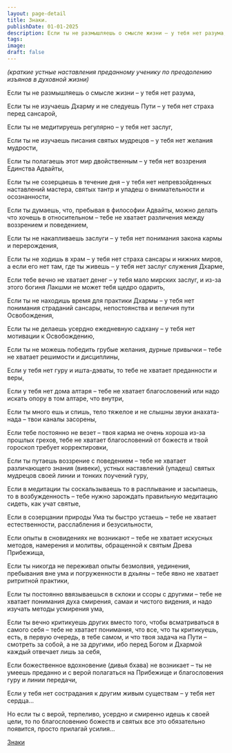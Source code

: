 ```yaml
---
layout: page-detail
title: Знаки.
publishDate: 01-01-2025
description: Если ты не размышляешь о смысле жизни – у тебя нет разума, Если ты не изучаешь Дхарму и не следуешь Пути – у тебя нет страха перед сансарой...
tags:
image:
draft: false
---
```

_(краткие устные наставления преданному ученику по преодолению изъянов в духовной жизни)_ 

 Если ты не размышляешь о смысле жизни – у тебя нет разума,

 Если ты не изучаешь Дхарму и не следуешь Пути – у тебя нет страха перед сансарой,

 Если ты не медитируешь регулярно – у тебя нет заслуг,

 Если ты не изучаешь писания святых мудрецов – у тебя нет желания мудрости,

 Если ты полагаешь этот мир двойственным – у тебя нет воззрения Единства Адвайты,

 Если ты не созерцаешь в течение дня – у тебя нет непревзойденных наставлений мастера, святых тантр и упадеш о внимательности и осознанности,

 Если ты думаешь, что, пребывая в философии Адвайты, можно делать что хочешь в относительном – тебе не хватает различения между воззрением и поведением,

 Если ты не накапливаешь заслуги – у тебя нет понимания закона кармы и перерождения,

 Если ты не ходишь в храм – у тебя нет страха сансары и нижних миров, а если его нет там, где ты живешь – у тебя нет заслуг служения Дхарме,

 Если тебе вечно не хватает денег – у тебя мало мирских заслуг, и из-за этого богиня Лакшми не может тебя щедро одарить,

 Если ты не находишь время для практики Дхармы – у тебя нет понимания страданий сансары, непостоянства и величия пути Освобождения,

 Если ты не делаешь усердно ежедневную садхану – у тебя нет мотивации к Освобождению,

 Если ты не можешь победить грубые желания, дурные привычки – тебе не хватает решимости и дисциплины,

 Если у тебя нет гуру и ишта-дэваты, то тебе не хватает преданности и веры,

 Если у тебя нет дома алтаря – тебе не хватает благословений или надо искать опору в том алтаре, что внутри,

 Если ты много ешь и спишь, тело тяжелое и не слышны звуки анахата-нада – твои каналы засорены,

 Если тебе постоянно не везет – твоя карма не очень хороша из-за прошлых грехов, тебе не хватает благословений от божеств и твой гороскоп требует корректировки,

 Если ты путаешь воззрение с поведением – тебе не хватает различающего знания (вивеки), устных наставлений (упадеш) святых мудрецов своей линии и тонких поучений гуру,

 Если в медитации ты соскальзываешь то в расплывание и засыпаешь, то в возбужденность – тебе нужно зарождать правильную медитацию сидеть, как учат святые,

 Если в созерцании природы Ума ты быстро устаешь – тебе не хватает естественности, расслабления и безусильности,

 Если опыты в сновидениях не возникают – тебе не хватает искусных методов, намерения и молитвы, обращенной к святым Древа Прибежища,

 Если ты никогда не переживал опыты безмолвия, уединения, пребывания вне ума и погруженности в дхьяны – тебе явно не хватает ритритной практики,

 Если ты постоянно ввязываешься в склоки и ссоры с другими – тебе не хватает понимания духа смирения, самаи и чистого видения, и надо изучать методы усмирения ума,

 Если ты вечно критикуешь других вместо того, чтобы всматриваться в самого себя – тебе не хватает понимания, что все, что ты критикуешь, есть, в первую очередь, в тебе самом, и что твоя задача на Пути – смотреть за собой, а не за другими, ибо перед Богом и Дхармой каждый отвечает лишь за себя,

 Если божественное вдохновение (дивья бхава) не возникает – ты не умеешь преданно и с верой полагаться на Прибежище и благословения гуру и линии передачи,

 Если у тебя нет сострадания к другим живым существам – у тебя нет сердца...

 Но если ты с верой, терпеливо, усердно и смиренно идешь к своей цели, то по благословению божеств и святых все это обязательно появится, просто прилагай усилия...

[Знаки](/binaries/file/news/f%5F3118.docx) 
  
  
